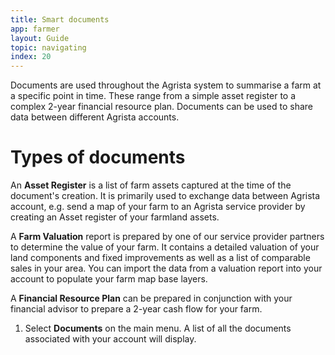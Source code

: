 ```yaml
---
title: Smart documents
app: farmer
layout: Guide
topic: navigating
index: 20
---
```


Documents are used throughout the Agrista system to summarise a farm at a specific point in time. These range from a simple asset register to a complex 2-year financial resource plan. Documents can be used to share data between different Agrista accounts.

# Types of documents

An **Asset Register** is a list of farm assets captured at the time of the document's creation. It is primarily used to exchange data between Agrista account, e.g. send a map of your farm to an Agrista service provider by creating an Asset register of your farmland assets.

A **Farm Valuation** report is prepared by one of our service provider partners to determine the value of your farm. It contains a detailed valuation of your land components and fixed improvements as well as a list of comparable sales in your area. You can import the data from a valuation report into your account to populate your farm map base layers.

A **Financial Resource Plan** can be prepared in conjunction with your financial advisor to prepare a 2-year cash flow for your farm.

1. Select **Documents** on the main menu. A list of all the documents associated with your account will display.